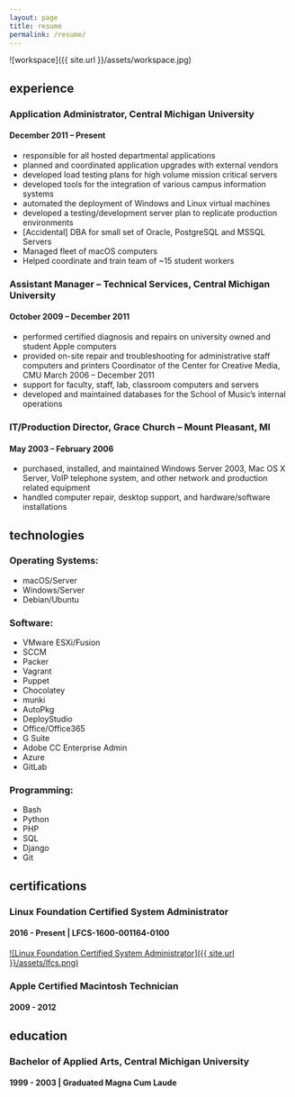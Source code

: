 ```yaml
---
layout: page
title: resume
permalink: /resume/
---
```


![workspace]({{ site.url }}/assets/workspace.jpg)

## experience

### Application Administrator, Central Michigan University

#### December 2011 – Present
- responsible for all hosted departmental applications
- planned and coordinated application upgrades with external vendors
- developed load testing plans for high volume mission critical servers
- developed tools for the integration of various campus information systems
- automated the deployment of Windows and Linux virtual machines
- developed a testing/development server plan to replicate production environments
- [Accidental] DBA for small set of Oracle, PostgreSQL and MSSQL Servers
- Managed fleet of macOS computers
- Helped coordinate and train team of ~15 student workers

### Assistant Manager – Technical Services, Central Michigan University

#### October 2009 – December 2011
- performed certified diagnosis and repairs on university owned and student Apple computers
- provided on-site repair and troubleshooting for administrative staff computers and printers
Coordinator of the Center for Creative Media, CMU March 2006 – December 2011
- support for faculty, staff, lab, classroom computers and servers
- developed and maintained databases for the School of Music’s internal operations

### IT/Production Director, Grace Church – Mount Pleasant, MI

#### May 2003 – February 2006
- purchased, installed, and maintained Windows Server 2003, Mac OS X Server, VoIP
telephone system, and other network and production related equipment
- handled computer repair, desktop support, and hardware/software installations

## technologies

### Operating Systems:
- macOS/Server
- Windows/Server
- Debian/Ubuntu

### Software:
- VMware ESXi/Fusion
- SCCM
- Packer
- Vagrant
- Puppet
- Chocolatey
- munki
- AutoPkg
- DeployStudio
- Office/Office365
- G Suite
- Adobe CC Enterprise Admin
- Azure
- GitLab

### Programming:
- Bash
- Python
- PHP
- SQL
- Django
- Git

## certifications

### Linux Foundation Certified System Administrator

#### 2016 - Present | LFCS-1600-001164-0100

[![Linux Foundation Certified System Administrator]({{ site.url }}/assets/lfcs.png)](https://training.linuxfoundation.org/certification/verify-linux-certifications)

### Apple Certified Macintosh Technician

#### 2009 - 2012

## education

### Bachelor of Applied Arts, Central Michigan University

#### 1999 - 2003 | Graduated Magna Cum Laude
